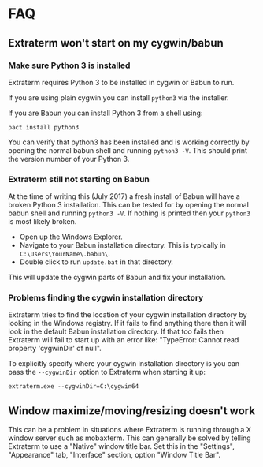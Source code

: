 FAQ
===


Extraterm won't start on my cygwin/babun
----------------------------------------

### Make sure Python 3 is installed

Extraterm requires Python 3 to be installed in cygwin or Babun to run.

If you are using plain cygwin you can install `python3` via the installer.

If you are Babun you can install Python 3 from a shell using:

```
pact install python3
```

You can verify that python3 has been installed and is working correctly by
opening the normal babun shell and running `python3 -V`. This should print
the version number of your Python 3.


### Extraterm still not starting on Babun

At the time of writing this (July 2017) a fresh install of Babun will have
a broken Python 3 installation. This can be tested for by opening the normal
babun shell and running `python3 -V`. If nothing is printed then your
`python3` is most likely broken.

* Open up the Windows Explorer.
* Navigate to your Babun installation directory. This is typically in `C:\Users\YourName\.babun\`.
* Double click to run `update.bat` in that directory.

This will update the cygwin parts of Babun and fix your installation.


### Problems finding the cygwin installation directory

Extraterm tries to find the location of your cygwin installation directory by looking in the Windows registry. If it fails to find anything there then it will look in the default Babun installation directory. If that too fails then Extraterm will fail to start up with an error like: "TypeError: Cannot read property 'cygwinDir' of null".

To explicitly specify where your cygwin installation directory is you can pass the `--cygwinDir` option to Extraterm when starting it up:

```
extraterm.exe --cygwinDir=C:\cygwin64
```


Window maximize/moving/resizing doesn't work
--------------------------------------------

This can be a problem in situations where Extraterm is running through a X window server such as mobaxterm. This can generally be solved by telling Extraterm to use a "Native" window title bar. Set this in the "Settings", "Appearance" tab, "Interface" section, option "Window Title Bar".
